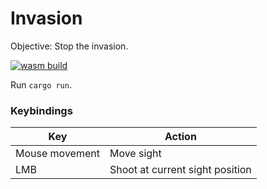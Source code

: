 # Invasion

Objective: Stop the invasion.

[![wasm build](https://github.com/caengen/invasion/actions/workflows/rust.yml/badge.svg)](https://github.com/caengen/invasion/actions/workflows/rust.yml)

Run `cargo run`.

### Keybindings

| Key            | Action                          |
| -------------- | ------------------------------- |
| Mouse movement | Move sight                      |
| LMB            | Shoot at current sight position |
